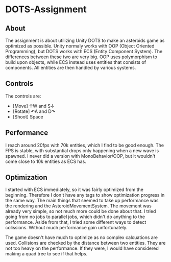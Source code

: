 # DOTS-Assignment
 
## About
The assignment is about utilizing Unity DOTS to make an asteroids game as optimized as possible. Unity normaly works with OOP (Object Oriented Programming), but DOTS works with ECS (Entity Component System). The differences between these two are very big. OOP uses polymorphism to build upon objects, while ECS instead uses entities that consists of components. All entities are then handled by various systems.

## Controls
The controls are:
- [Move] ↑W and S↓
- [Rotate] ↶A and D↷
- [Shoot] Space

## Performance
I reach around 20fps with 70k entities, which I find to be good enough.
The FPS is stable, with substantial drops only happening when a new wave is spawned.
I never did a version with MonoBehavior/OOP, but it wouldn't come close to 10k entities as ECS has.

## Optimization
I started with ECS immediately, so it was fairly optimized from the beginning. Therefore I don't have any tags to show optimization progress in the same way.
The main things that seemed to take up performance was the rendering and the AsteroidMovementSystem.
The movement was already very simple, so not much more could be done about that.
I tried going from no jobs to parallel jobs, which didn't do anything to the performance.
Aside from that, I tried some different ways to detect colissions. Without much performance gain unfortunately.

The game doesn't have much to optimize as no complex calcuations are used.
Collisions are checked by the distance between two entities. They are not too heavy on the performance.
If they were, I would have considered making a quad tree to see if that helps.
